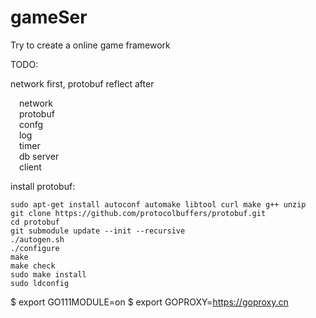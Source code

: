 
# gameSer

Try to create a online game framework

TODO: <br>

network first, protobuf reflect after

&#8195;network<br>
&#8195;protobuf<br>
&#8195;confg<br>
&#8195;log<br>
&#8195;timer<br>
&#8195;db server<br>
&#8195;client<br>



install protobuf:
 ```
 sudo apt-get install autoconf automake libtool curl make g++ unzip
 git clone https://github.com/protocolbuffers/protobuf.git
 cd protobuf
 git submodule update --init --recursive
 ./autogen.sh
 ./configure
 make
 make check
 sudo make install
 sudo ldconfig
 ```

 
$ export GO111MODULE=on
$ export GOPROXY=https://goproxy.cn
